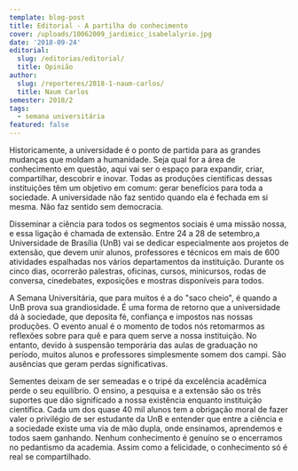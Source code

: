 ```yaml
---
template: blog-post
title: Editorial - A partilha do conhecimento
cover: /uploads/10062009_jardimicc_isabelalyrio.jpg
date: '2018-09-24'
editorial:
  slug: /editorias/editorial/
  title: Opinião
author:
  slug: /reporteres/2018-1-naum-carlos/
  title: Naum Carlos
semester: 2018/2
tags:
  - semana universitária
featured: false
---
```

Historicamente, a universidade é o ponto de partida para as grandes mudanças que moldam a humanidade. Seja qual for a área de conhecimento em questão, aqui vai ser o espaço para expandir, criar, compartilhar, descobrir e inovar. Todas as produções científicas dessas instituições têm um objetivo em comum: gerar benefícios para toda a sociedade. A universidade não faz sentido quando ela é fechada em si mesma. Não faz sentido sem democracia.

Disseminar a ciência para todos os segmentos sociais é uma missão nossa, e essa ligação é chamada de extensão. Entre 24 a 28 de setembro,a Universidade de Brasília (UnB) vai se dedicar especialmente aos projetos de extensão, que devem unir alunos, professores e técnicos em mais de 600 atividades espalhadas nos vários departamentos da instituição. Durante os cinco dias, ocorrerão palestras, oficinas, cursos, minicursos, rodas de conversa, cinedebates, exposições e mostras disponíveis para todos.

A Semana Universitária, que para muitos é a do "saco cheio", é quando a UnB prova sua grandiosidade. É uma forma de retorno que a universidade dá à sociedade, que deposita fé, confiança e impostos nas nossas produções. O evento anual é o momento de todos nós retomarmos as reflexões sobre para quê e para quem serve a nossa instituição. No entanto, devido à suspensão temporária das aulas de graduação no período, muitos alunos e professores simplesmente somem dos campi. São ausências que geram perdas significativas. 

Sementes deixam de ser semeadas e o tripé da excelência acadêmica perde o seu equilíbrio. O ensino, a pesquisa e a extensão são os três suportes que dão significado a nossa existência enquanto instituição científica. Cada um dos quase 40 mil alunos tem a obrigação moral de fazer valer o privilégio de ser estudante da UnB e entender que entre a ciência e a sociedade existe uma via de mão dupla, onde ensinamos, aprendemos e todos saem ganhando. Nenhum conhecimento é genuíno se o encerramos no pedantismo da academia. Assim como a felicidade, o conhecimento só é real se compartilhado.
